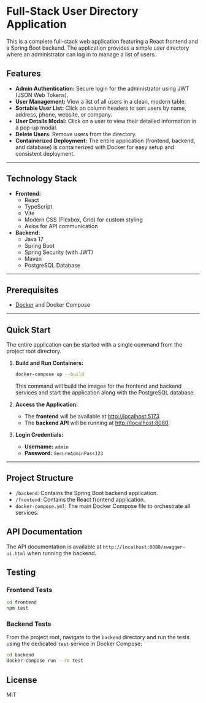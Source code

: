 # Full-Stack User Directory Application

This is a complete full-stack web application featuring a React frontend and a Spring Boot backend. The application provides a simple user directory where an administrator can log in to manage a list of users.

## Features

*   **Admin Authentication:** Secure login for the administrator using JWT (JSON Web Tokens).
*   **User Management:** View a list of all users in a clean, modern table.
*   **Sortable User List:** Click on column headers to sort users by name, address, phone, website, or company.
*   **User Details Modal:** Click on a user to view their detailed information in a pop-up modal.
*   **Delete Users:** Remove users from the directory.
*   **Containerized Deployment:** The entire application (frontend, backend, and database) is containerized with Docker for easy setup and consistent deployment.

---

## Technology Stack

*   **Frontend:**
    *   React
    *   TypeScript
    *   Vite
    *   Modern CSS (Flexbox, Grid) for custom styling
    *   Axios for API communication
*   **Backend:**
    *   Java 17
    *   Spring Boot
    *   Spring Security (with JWT)
    *   Maven
    *   PostgreSQL Database

---

## Prerequisites

*   [Docker](https://www.docker.com/products/docker-desktop/) and Docker Compose

---

## Quick Start

The entire application can be started with a single command from the project root directory.

1.  **Build and Run Containers:**
    ```bash
    docker-compose up --build
    ```
    This command will build the images for the frontend and backend services and start the application along with the PostgreSQL database.

2.  **Access the Application:**
    *   The **frontend** will be available at [http://localhost:5173](http://localhost:5173).
    *   The **backend API** will be running at [http://localhost:8080](http://localhost:8080).

3.  **Login Credentials:**
    *   **Username:** `admin`
    *   **Password:** `SecureAdminPass123`

---

## Project Structure

*   `/backend`: Contains the Spring Boot backend application.
*   `/frontend`: Contains the React frontend application.
*   `docker-compose.yml`: The main Docker Compose file to orchestrate all services.

## API Documentation

The API documentation is available at `http://localhost:8080/swagger-ui.html` when running the backend.

## Testing

### Frontend Tests
```bash
cd frontend
npm test
```

### Backend Tests
From the project root, navigate to the `backend` directory and run the tests using the dedicated `test` service in Docker Compose:
```bash
cd backend
docker-compose run --rm test
```

## License

MIT 